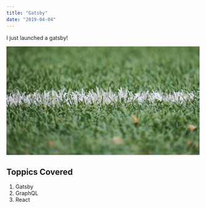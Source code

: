 ```yaml
---
title: "Gatsby"
date: "2019-04-04"
---
```


I just launched a gatsby!

![Grass](./grass.jpg)

## Toppics Covered

1. Gatsby
2. GraphQL
3. React

